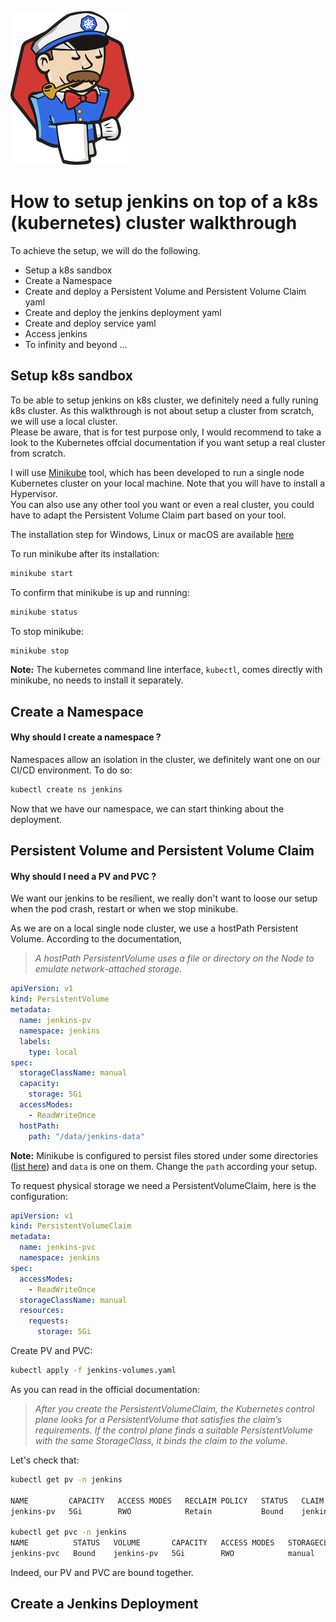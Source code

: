 ![](/assets/jenkins-x.png )

# __How to setup jenkins on top of a k8s (kubernetes) cluster walkthrough__

To achieve the setup, we will do the following.
  - Setup a k8s sandbox
  - Create a Namespace
  - Create and deploy a Persistent Volume and Persistent Volume Claim yaml
  - Create and deploy the jenkins deployment yaml
  - Create and deploy service yaml
  - Access jenkins
  - To infinity and beyond ...

## __Setup k8s sandbox__

To be able to setup jenkins on k8s cluster, we definitely need a fully runing k8s cluster. As this walkthrough is not about setup a cluster from scratch, we will use a local cluster.  
Please be aware, that is for test purpose only, I would recommend to take a look to the Kubernetes offcial documentation if you want setup a real cluster from scratch.

I will use [Minikube](https://github.com/kubernetes/minikube) tool, which has been developed to run a single node Kubernetes cluster on your local machine. Note that you will have to install a Hypervisor.  
You can also use any other tool you want or even a real cluster, you could have to adapt the Persistent Volume Claim part based on your tool.

The installation step for Windows, Linux or macOS are available [here](https://kubernetes.io/docs/tasks/tools/install-minikube/)

To run minikube after its installation:
```sh
minikube start
```

To confirm that minikube is up and running:
```sh
minikube status
```

To stop minikube:
```sh
minikube stop
```

__Note:__ The kubernetes command line interface, `kubectl`, comes directly with minikube, no needs to install it separately.

## __Create a Namespace__

#### Why should I create a namespace ?

Namespaces allow an isolation in the cluster, we definitely want one on our CI/CD environment. To do so:
```sh
kubectl create ns jenkins
```

Now that we have our namespace, we can start thinking about the deployment.

## __Persistent Volume and Persistent Volume Claim__

#### Why should I need a PV and PVC ?

We want our jenkins to be resilient, we really don't want to loose our setup when the pod crash, restart or when we stop minikube.

As we are on a local single node cluster, we use a hostPath Persistent Volume. According to the documentation,
>*A hostPath PersistentVolume uses a file or directory on the Node to emulate network-attached storage.*

```yaml
apiVersion: v1
kind: PersistentVolume
metadata:
  name: jenkins-pv
  namespace: jenkins
  labels:
    type: local
spec:
  storageClassName: manual
  capacity:
    storage: 5Gi
  accessModes:
    - ReadWriteOnce
  hostPath:
    path: "/data/jenkins-data"
```
__Note:__ Minikube is configured to persist files stored under some directories ([list here](https://minikube.sigs.k8s.io/docs/reference/persistent_volumes/)) and `data` is one on them. Change the `path` according your setup.

To request physical storage we need a PersistentVolumeClaim, here is the configuration:

```yaml
apiVersion: v1
kind: PersistentVolumeClaim
metadata:
  name: jenkins-pvc
  namespace: jenkins
spec:
  accessModes:
    - ReadWriteOnce
  storageClassName: manual
  resources:
    requests:
      storage: 5Gi
```

Create PV and PVC:
```sh
kubectl apply -f jenkins-volumes.yaml
```
As you can read in the official documentation:  
>*After you create the PersistentVolumeClaim, the Kubernetes control plane looks for a PersistentVolume that satisfies the claim’s requirements. If the control plane finds a suitable PersistentVolume with the same StorageClass, it binds the claim to the volume.*

Let's check that:
```sh
kubectl get pv -n jenkins

NAME         CAPACITY   ACCESS MODES   RECLAIM POLICY   STATUS   CLAIM                 STORAGECLASS   REASON   AGE
jenkins-pv   5Gi        RWO            Retain           Bound    jenkins/jenkins-pvc   manual                  2m

kubectl get pvc -n jenkins
NAME          STATUS   VOLUME       CAPACITY   ACCESS MODES   STORAGECLASS   AGE
jenkins-pvc   Bound    jenkins-pv   5Gi        RWO            manual         2m
```

Indeed, our PV and PVC are bound together.

## __Create a Jenkins Deployment__